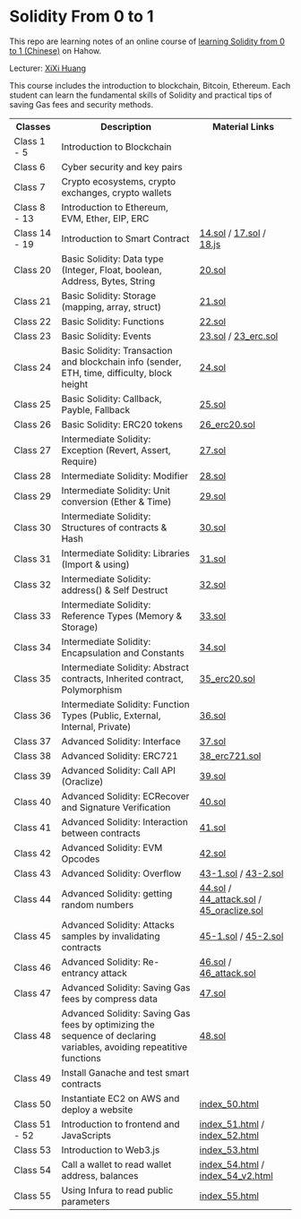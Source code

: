 # Solidity From 0 to 1

This repo are learning notes of an online course of [learning Solidity from 0 to 1 (Chinese)](https://hahow.in/courses/5b3cdd6ed03140001eebeadc) on Hahow.

Lecturer: [XiXi Huang](https://superdcc.medium.com/)

This course includes the introduction to blockchain, Bitcoin, Ethereum. Each student can learn the fundamental skills of Solidity and practical tips of saving Gas fees and security methods.

<table>
    <tr>
        <th>Classes</th>
        <th>Description</th>
        <th>Material Links</th>
    </tr>
    <tr>
        <td>Class 1 - 5</td>
        <td>Introduction to Blockchain</td>
        <td></td>
    </tr>
    <tr>
        <td>Class 6</td>
        <td>Cyber security and key pairs</td>
        <td></td>
    </tr>
    <tr>
        <td>Class 7</td>
        <td>Crypto ecosystems, crypto exchanges, crypto wallets</td>
        <td></td>
    </tr>
    <tr>
        <td>Class 8 - 13</td>
        <td>Introduction to Ethereum, EVM, Ether, EIP, ERC</td>
        <td></td>
    </tr>
    <tr>
        <td>Class 14 - 19</td>
        <td>Introduction to Smart Contract</td>
        <td>
            <a href="./Materials/14.sol">14.sol</a> /
            <a href="./Materials/17.sol">17.sol</a> /
            <a href="./Materials/18.js">18.js</a>
        </td>
    </tr>
    <tr>
        <td>Class 20</td>
        <td>Basic Solidity: Data type (Integer, Float, boolean, Address, Bytes, String</td>
        <td>
            <a href="./Materials/20.sol">20.sol</a>
        </td>
    </tr>
    <tr>
        <td>Class 21</td>
        <td>Basic Solidity: Storage (mapping, array, struct)</td>
        <td>
            <a href="./Materials/21.sol">21.sol</a>
        </td>
    </tr>
    <tr>
        <td>Class 22</td>
        <td>Basic Solidity: Functions</td>
        <td>
            <a href="./Materials/22.sol">22.sol</a>
        </td>
    </tr>
    <tr>
        <td>Class 23</td>
        <td>Basic Solidity: Events</td>
        <td>
            <a href="./Materials/23.sol">23.sol</a> /
            <a href="./Materials/23_erc.sol">23_erc.sol</a>
        </td>
    </tr>
    <tr>
        <td>Class 24</td>
        <td>Basic Solidity: Transaction and blockchain info (sender, ETH, time, difficulty, block height</td>
        <td>
            <a href="./Materials/24.sol">24.sol</a>
        </td>
    </tr>
    <tr>
        <td>Class 25</td>
        <td>Basic Solidity: Callback, Payble, Fallback</td>
        <td>
            <a href="./Materials/25.sol">25.sol</a>
        </td>
    </tr>
    <tr>
        <td>Class 26</td>
        <td>Basic Solidity: ERC20 tokens</td>
        <td>
            <a href="./Materials/26_erc20.sol">26_erc20.sol</a>
        </td>
    </tr>
    <tr>
        <td>Class 27</td>
        <td>Intermediate Solidity: Exception (Revert, Assert, Require)</td>
        <td>
            <a href="./Materials/27.sol">27.sol</a>
        </td>
    </tr>
    <tr>
        <td>Class 28</td>
        <td>Intermediate Solidity: Modifier</td>
        <td>
            <a href="./Materials/28.sol">28.sol</a>
        </td>
    </tr>
    <tr>
        <td>Class 29</td>
        <td>Intermediate Solidity: Unit conversion (Ether & Time)</td>
        <td>
            <a href="./Materials/29.sol">29.sol</a>
        </td>
    </tr>
    <tr>
        <td>Class 30</td>
        <td>Intermediate Solidity: Structures of contracts & Hash</td>
        <td>
            <a href="./Materials/30.sol">30.sol</a>
        </td>
    </tr>
    <tr>
        <td>Class 31</td>
        <td>Intermediate Solidity: Libraries (Import & using)</td>
        <td>
            <a href="./Materials/31.sol">31.sol</a>
        </td>
    </tr>
    <tr>
        <td>Class 32</td>
        <td>Intermediate Solidity: address() & Self Destruct</td>
        <td>
            <a href="./Materials/32.sol">32.sol</a>
        </td>
    </tr>
    <tr>
        <td>Class 33</td>
        <td>Intermediate Solidity: Reference Types (Memory & Storage)</td>
        <td>
            <a href="./Materials/33.sol">33.sol</a>
        </td>
    </tr>
    <tr>
        <td>Class 34</td>
        <td>Intermediate Solidity: Encapsulation and Constants</td>
        <td>
            <a href="./Materials/34.sol">34.sol</a>
        </td>
    </tr>
    <tr>
        <td>Class 35</td>
        <td>Intermediate Solidity: Abstract contracts, Inherited contract, Polymorphism</td>
        <td>
            <a href="./Materials/35_erc20.sol">35_erc20.sol</a>
        </td>
    </tr>
    <tr>
        <td>Class 36</td>
        <td>Intermediate Solidity: Function Types (Public, External, Internal, Private)</td>
        <td>
            <a href="./Materials/36.sol">36.sol</a>
        </td>
    </tr>
    <tr>
        <td>Class 37</td>
        <td>Advanced Solidity: Interface</td>
        <td>
            <a href="./Materials/37.sol">37.sol</a>
        </td>
    </tr>
    <tr>
        <td>Class 38</td>
        <td>Advanced Solidity: ERC721</td>
        <td>
            <a href="./Materials/38_erc721.sol">38_erc721.sol</a>
        </td>
    </tr>
    <tr>
        <td>Class 39</td>
        <td>Advanced Solidity: Call API (Oraclize)</td>
        <td>
            <a href="./Materials/39.sol">39.sol</a>
        </td>
    </tr>
    <tr>
        <td>Class 40</td>
        <td>Advanced Solidity: ECRecover and Signature Verification</td>
        <td>
            <a href="./Materials/40.sol">40.sol</a>
        </td>
    </tr>
    <tr>
        <td>Class 41</td>
        <td>Advanced Solidity: Interaction between contracts</td>
        <td>
            <a href="./Materials/41.sol">41.sol</a>
        </td>
    </tr>
    <tr>
        <td>Class 42</td>
        <td>Advanced Solidity: EVM Opcodes</td>
        <td>
            <a href="./Materials/42.sol">42.sol</a>
        </td>
    </tr>
    <tr>
        <td>Class 43</td>
        <td>Advanced Solidity: Overflow</td>
        <td>
            <a href="./Materials/43-1.sol">43-1.sol</a> /
            <a href="./Materials/43-2.sol">43-2.sol</a>
        </td>
    </tr>
    <tr>
        <td>Class 44</td>
        <td>Advanced Solidity: getting random numbers</td>
        <td>
            <a href="./Materials/44.sol">44.sol</a> /
            <a href="./Materials/44_attack.sol">44_attack.sol</a> /
            <a href="./Materials/45_oraclize.sol">45_oraclize.sol</a>
        </td>
    </tr>
    <tr>
        <td>Class 45</td>
        <td>Advanced Solidity: Attacks samples by invalidating contracts</td>
        <td>
            <a href="./Materials/45-1.sol">45-1.sol</a> /
            <a href="./Materials/45-2.sol">45-2.sol</a>
        </td>
    </tr>
    <tr>
        <td>Class 46</td>
        <td>Advanced Solidity: Re-entrancy attack</td>
        <td>
            <a href="./Materials/46.sol">46.sol</a> /
            <a href="./Materials/46_attack.sol">46_attack.sol</a>
        </td>
    </tr>
    <tr>
        <td>Class 47</td>
        <td>Advanced Solidity: Saving Gas fees by compress data</td>
        <td>
            <a href="./Materials/47.sol">47.sol</a>
        </td>
    </tr>
    <tr>
        <td>Class 48</td>
        <td>Advanced Solidity: Saving Gas fees by optimizing the sequence of declaring variables, avoiding repeatitive functions</td>
        <td>
            <a href="./Materials/48.sol">48.sol</a>
        </td>
    </tr>
    <tr>
        <td>Class 49</td>
        <td>Install Ganache and test smart contracts</td>
        <td></td>
    </tr>
    <tr>
        <td>Class 50</td>
        <td>Instantiate EC2 on AWS and deploy a website</td>
        <td>
            <a href="./Materials/index_50.html">index_50.html</a>
        </td>
    </tr>
    <tr>
        <td>Class 51 - 52</td>
        <td>Introduction to frontend and JavaScripts</td>
        <td>
            <a href="./Materials/index_51.html">index_51.html</a> /
            <a href="./Materials/index_52.html">index_52.html</a>
        </td>
    </tr>
    <tr>
        <td>Class 53</td>
        <td>Introduction to Web3.js</td>
        <td>
            <a href="./Materials/index_53.html">index_53.html</a>
        </td>
    </tr>
    <tr>
        <td>Class 54</td>
        <td>Call a wallet to read wallet address, balances</td>
        <td>
            <a href="./Materials/index_54.html">index_54.html</a> /
            <a href="./Materials/index_54_v2.html">index_54_v2.html</a>
        </td>
    </tr>
    <tr>
        <td>Class 55</td>
        <td>Using Infura to read public parameters</td>
        <td>
            <a href="./Materials/index_55.html">index_55.html</a>
        </td>
    </tr>

</table>
